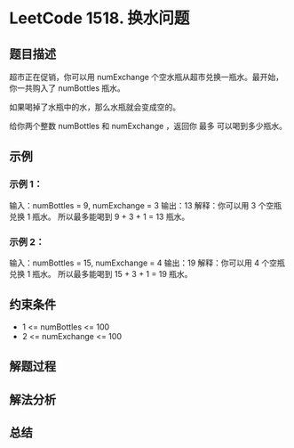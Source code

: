 # LeetCode 1518. 换水问题

## 题目描述

超市正在促销，你可以用 numExchange 个空水瓶从超市兑换一瓶水。最开始，你一共购入了 numBottles 瓶水。

如果喝掉了水瓶中的水，那么水瓶就会变成空的。

给你两个整数 numBottles 和 numExchange ，返回你 最多 可以喝到多少瓶水。

## 示例

### 示例 1：

输入：numBottles = 9, numExchange = 3
输出：13
解释：你可以用 3 个空瓶兑换 1 瓶水。
所以最多能喝到 9 + 3 + 1 = 13 瓶水。

### 示例 2：

输入：numBottles = 15, numExchange = 4
输出：19
解释：你可以用 4 个空瓶兑换 1 瓶水。
所以最多能喝到 15 + 3 + 1 = 19 瓶水。

## 约束条件

- 1 <= numBottles <= 100
- 2 <= numExchange <= 100

## 解题过程

<!-- 在这里填写解题思路和步骤 -->

## 解法分析

<!-- 在这里分析不同解法的时间和空间复杂度 -->

## 总结

<!-- 在这里总结解题心得和注意事项 -->
